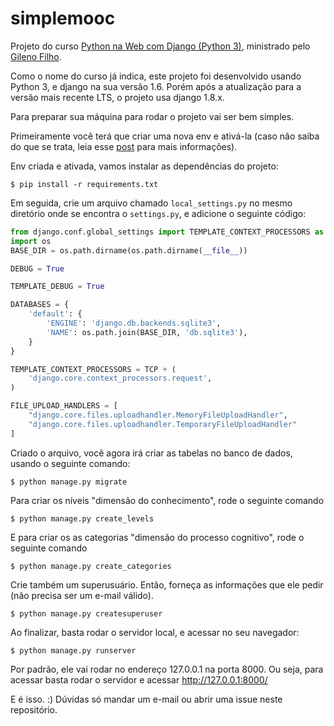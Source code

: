 simplemooc
==========

Projeto do curso [Python na Web com Django (Python 3)](http://pycursos.com/django/), ministrado pelo [Gileno Filho](https://github.com/gileno).

Como o nome do curso já indica, este projeto foi desenvolvido usando Python 3, e django na sua versão 1.6. Porém após a atualização para a versão mais recente LTS, o projeto usa django 1.8.x.

Para preparar sua máquina para rodar o projeto vai ser bem simples.

Primeiramente você terá que criar uma nova env e ativá-la (caso não saiba do que se trata, leia esse [post](blog.dunderlabs.com/criando-seu-ambiente-para-desenvolvimento-web-com-django.html) para mais informações).

Env criada e ativada, vamos instalar as dependências do projeto:

````shell
$ pip install -r requirements.txt
````

Em seguida, crie um arquivo chamado `local_settings.py` no mesmo diretório onde se encontra o `settings.py`, e adicione o seguinte código:

````python
from django.conf.global_settings import TEMPLATE_CONTEXT_PROCESSORS as TCP
import os
BASE_DIR = os.path.dirname(os.path.dirname(__file__))

DEBUG = True

TEMPLATE_DEBUG = True

DATABASES = {
    'default': {
        'ENGINE': 'django.db.backends.sqlite3',
        'NAME': os.path.join(BASE_DIR, 'db.sqlite3'),
    }
}

TEMPLATE_CONTEXT_PROCESSORS = TCP + (
    'django.core.context_processors.request',
)

FILE_UPLOAD_HANDLERS = [
    "django.core.files.uploadhandler.MemoryFileUploadHandler",
    "django.core.files.uploadhandler.TemporaryFileUploadHandler"
]
````

Criado o arquivo, você agora irá criar as tabelas no banco de dados, usando o seguinte comando:

````shell
$ python manage.py migrate
````

Para criar os níveis "dimensão do conhecimento", rode o seguinte comando

````shell
$ python manage.py create_levels
````

E para criar os as categorias "dimensão do processo cognitivo", rode o seguinte comando

````shell
$ python manage.py create_categories
````

Crie também um superusuário. Então, forneça as informações que ele pedir (não precisa ser um e-mail válido).

````shell
$ python manage.py createsuperuser
````

Ao finalizar, basta rodar o servidor local, e acessar no seu navegador:

````shell
$ python manage.py runserver
````

Por padrão, ele vai rodar no endereço 127.0.0.1 na porta 8000. Ou seja, para acessar basta rodar o servidor e acessar http://127.0.0.1:8000/

E é isso. :) Dúvidas só mandar um e-mail ou abrir uma issue neste repositório.

